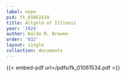 ```yaml
---
label: nope
pid: fk_01061534
title: Altgeld of Illinois
year: '1924'
author: Waldo R. Browne
order: '032'
layout: single
collection: documents
---
```



{{< embed-pdf url=/pdfs/fk_01061534.pdf >}}